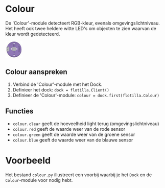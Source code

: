 # Colour
De 'Colour'-module detecteert RGB-kleur, evenals omgevingslichtniveau. Het heeft ook twee heldere witte LED's om objecten te zien waarvan de kleur wordt gedetecteerd.

![colour](/rpi-flotilla/assets/colour.png)

## Colour aanspreken
1. Verbind de 'Colour'-module met het Dock.
2. Definieer het dock: `dock = flotilla.Client()`
3. Definieer de 'Colour'-module: `colour = dock.first(flotilla.Colour)`

## Functies
- `colour.clear` geeft de hoeveelheid light terug (omgevingslichtniveau)
- `colour.red` geeft de waarde weer van de rode sensor
- `colour.green` geeft de waarde weer van de groene sensor
- `colour.blue` geeft de waarde weer van de blauwe sensor

# Voorbeeld
Het bestand `colour.py` illustreert een voorbij waarbij je het `Dock` en de `Colour`-module voor nodig hebt.